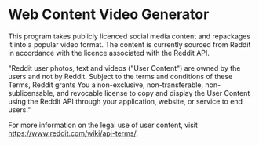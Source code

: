# Web Content Video Generator
This program takes publicly licenced social media content and repackages it into a popular video format. The content is currently sourced from Reddit in accordance with the licence associated with the Reddit API. 

"Reddit user photos, text and videos ("User Content") are owned by the users and not by Reddit. Subject to the terms and conditions of these Terms, Reddit grants You a non-exclusive, non-transferable, non-sublicensable, and revocable license to copy and display the User Content using the Reddit API through your application, website, or service to end users."

For more information on the legal use of user content, visit https://www.reddit.com/wiki/api-terms/.
